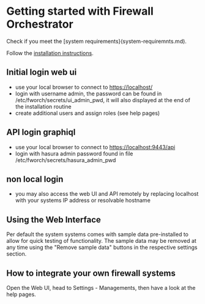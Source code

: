 # Getting started with Firewall Orchestrator

Check if you meet the [system requirements}(system-requiremnts.md).

Follow the [installation instructions](installer/README.MD).

## Initial login web ui

- use your local browser to connect to [https://localhost/](https://localhost)
- login with username admin, the password can be found in /etc/fworch/secrets/ui_admin_pwd, it will also displayed at the end of the installation routine
- create additional users and assign roles (see help pages) 

## API login graphiql

- use your local browser to connect to <https://localhost:9443/api>
- login with hasura admin password found in file /etc/fworch/secrets/hasura_admin_pwd

## non local login

- you may also access the web UI and API remotely by replacing localhost with your systems IP address or resolvable hostname

## Using the Web Interface
Per default the system systems comes with sample data pre-installed to allow for quick testing of functionality. The sample data may be removed at any time using the "Remove sample data" buttons in the respective settings section.

## How to integrate your own firewall systems

Open the Web UI, head to Settings - Managements, then have a look at the help pages. 
